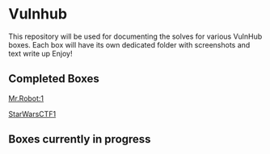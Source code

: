# Vulnhub
This repository will be used for documenting the solves for various VulnHub boxes.
Each box will have its own dedicated folder with screenshots and text write up
Enjoy!


## Completed Boxes
[Mr.Robot:1](https://www.vulnhub.com/entry/mr-robot-1,151/)

[StarWarsCTF1](https://www.vulnhub.com/entry/star-wars-ctf-1,528/)

## Boxes currently in progress


